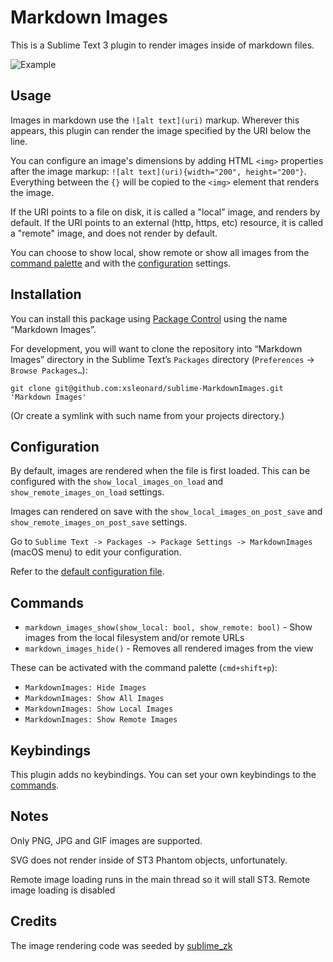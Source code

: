 # Markdown Images

This is a Sublime Text 3 plugin to render images inside of markdown files.

![Example](https://user-images.githubusercontent.com/1879136/73363560-ef6b0880-42e3-11ea-8b25-de885166a3b0.png)

## Usage

Images in markdown use the `![alt text](uri)` markup. Wherever this appears, this plugin can render the image specified by the URI below the line.

You can configure an image's dimensions by adding HTML `<img>` properties after the image markup: `![alt text](uri){width="200", height="200"}`. Everything between the `{}` will be copied to the `<img>` element that renders the image.

If the URI points to a file on disk, it is called a "local" image, and renders by default. If the URI points to an external (http, https, etc) resource, it is called a "remote" image, and does not render by default.

You can choose to show local, show remote or show all images from the [command palette](#commands) and with the [configuration](#configuration) settings.

## Installation

You can install this package using [Package Control](https://packagecontrol.io/installation) using the name “Markdown Images”.

For development, you will want to clone the repository into “Markdown Images” directory in the Sublime Text’s `Packages` directory (`Preferences` → `Browse Packages…`):

```
git clone git@github.com:xsleonard/sublime-MarkdownImages.git 'Markdown Images'
```

(Or create a symlink with such name from your projects directory.)

## Configuration

By default, images are rendered when the file is first loaded. This can be configured with the `show_local_images_on_load` and `show_remote_images_on_load` settings.

Images can rendered on save with the `show_local_images_on_post_save` and `show_remote_images_on_post_save` settings.

Go to `Sublime Text -> Packages -> Package Settings -> MarkdownImages` (macOS menu) to edit your configuration.

Refer to the [default configuration file](./MarkdownImages.sublime-settings).

## Commands

* `markdown_images_show(show_local: bool, show_remote: bool)` - Show images from the local filesystem and/or remote URLs
* `markdown_images_hide()` - Removes all rendered images from the view

These can be activated with the command palette (`cmd+shift+p`):

* `MarkdownImages: Hide Images`
* `MarkdownImages: Show All Images`
* `MarkdownImages: Show Local Images`
* `MarkdownImages: Show Remote Images`

## Keybindings

This plugin adds no keybindings. You can set your own keybindings to the [commands](#commands).

## Notes

Only PNG, JPG and GIF images are supported. 

SVG does not render inside of ST3 Phantom objects, unfortunately. 

Remote image loading runs in the main thread so it will stall ST3. Remote image loading is disabled

## Credits 

The image rendering code was seeded by [sublime_zk](https://github.com/renerocksai/sublime_zk)

